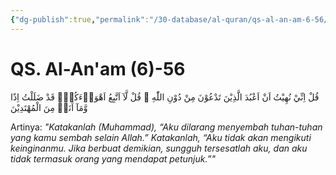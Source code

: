```yaml
---
{"dg-publish":true,"permalink":"/30-database/al-quran/qs-al-an-am-6-56/"}
---
```



# QS. Al-An'am (6)-56
قُلْ اِنِّيْ نُهِيْتُ اَنْ اَعْبُدَ الَّذِيْنَ تَدْعُوْنَ مِنْ دُوْنِ اللّٰهِ ۗ قُلْ لَّآ اَتَّبِعُ اَهْوَاۤءَكُمْۙ قَدْ ضَلَلْتُ اِذًا وَّمَآ اَنَا۠ مِنَ الْمُهْتَدِيْنَ 

Artinya: *"Katakanlah (Muhammad), “Aku dilarang menyembah tuhan-tuhan yang kamu sembah selain Allah.” Katakanlah, “Aku tidak akan mengikuti keinginanmu. Jika berbuat demikian, sungguh tersesatlah aku, dan aku tidak termasuk orang yang mendapat petunjuk.”"*
